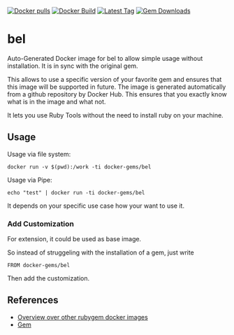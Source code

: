 [![Docker pulls](https://img.shields.io/docker/pulls/rubygem/bel.svg)](https://hub.docker.com/r/rubygem/bel/)
[![Docker Build](https://img.shields.io/docker/automated/rubygem/bel.svg)](https://hub.docker.com/r/rubygem/bel/)
[![Latest Tag](https://img.shields.io/github/tag/docker-rubygem/bel.svg)](https://hub.docker.com/r/rubygem/bel/)
[![Gem Downloads](https://img.shields.io/gem/dt/bel.svg)](https://rubygems.org/gems/bel/)
# bel

Auto-Generated Docker image for bel to allow simple usage without installation.
It is in sync with the original gem.

This allows to use a specific version of your favorite gem and ensures that this image will be supported in future.
The image is generated automatically from a github repository by Docker Hub.
This ensures that you exactly know what is in the image and what not.

It lets you use Ruby Tools without the need to install ruby on your machine.

## Usage

Usage via file system:

`docker run -v $(pwd):/work -ti docker-gems/bel`

Usage via Pipe:

`echo "test" | docker run -ti docker-gems/bel`

It depends on your specific use case how your want to use it.

### Add Customization

For extension, it could be used as base image.

So instead of struggeling with the installation of a gem, just write

`FROM docker-gems/bel`

Then add the customization.

## References

 - [Overview over other rubygem docker images](https://github.com/thinkbot/docker-rubygem)
 - [Gem](https://rubygems.org/gems/bel/)
